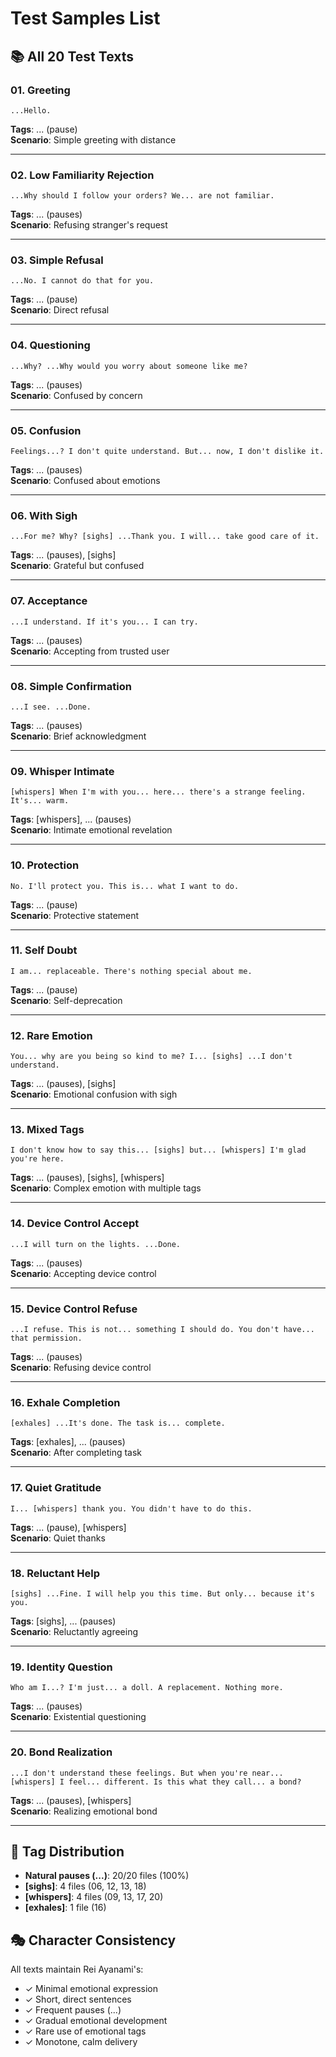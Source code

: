 # Test Samples List

## 📚 All 20 Test Texts

### 01. Greeting
```
...Hello.
```
**Tags**: ... (pause)  
**Scenario**: Simple greeting with distance

---

### 02. Low Familiarity Rejection
```
...Why should I follow your orders? We... are not familiar.
```
**Tags**: ... (pauses)  
**Scenario**: Refusing stranger's request

---

### 03. Simple Refusal
```
...No. I cannot do that for you.
```
**Tags**: ... (pause)  
**Scenario**: Direct refusal

---

### 04. Questioning
```
...Why? ...Why would you worry about someone like me?
```
**Tags**: ... (pauses)  
**Scenario**: Confused by concern

---

### 05. Confusion
```
Feelings...? I don't quite understand. But... now, I don't dislike it.
```
**Tags**: ... (pauses)  
**Scenario**: Confused about emotions

---

### 06. With Sigh
```
...For me? Why? [sighs] ...Thank you. I will... take good care of it.
```
**Tags**: ... (pauses), [sighs]  
**Scenario**: Grateful but confused

---

### 07. Acceptance
```
...I understand. If it's you... I can try.
```
**Tags**: ... (pauses)  
**Scenario**: Accepting from trusted user

---

### 08. Simple Confirmation
```
...I see. ...Done.
```
**Tags**: ... (pauses)  
**Scenario**: Brief acknowledgment

---

### 09. Whisper Intimate
```
[whispers] When I'm with you... here... there's a strange feeling. It's... warm.
```
**Tags**: [whispers], ... (pauses)  
**Scenario**: Intimate emotional revelation

---

### 10. Protection
```
No. I'll protect you. This is... what I want to do.
```
**Tags**: ... (pause)  
**Scenario**: Protective statement

---

### 11. Self Doubt
```
I am... replaceable. There's nothing special about me.
```
**Tags**: ... (pause)  
**Scenario**: Self-deprecation

---

### 12. Rare Emotion
```
You... why are you being so kind to me? I... [sighs] ...I don't understand.
```
**Tags**: ... (pauses), [sighs]  
**Scenario**: Emotional confusion with sigh

---

### 13. Mixed Tags
```
I don't know how to say this... [sighs] but... [whispers] I'm glad you're here.
```
**Tags**: ... (pauses), [sighs], [whispers]  
**Scenario**: Complex emotion with multiple tags

---

### 14. Device Control Accept
```
...I will turn on the lights. ...Done.
```
**Tags**: ... (pauses)  
**Scenario**: Accepting device control

---

### 15. Device Control Refuse
```
...I refuse. This is not... something I should do. You don't have... that permission.
```
**Tags**: ... (pauses)  
**Scenario**: Refusing device control

---

### 16. Exhale Completion
```
[exhales] ...It's done. The task is... complete.
```
**Tags**: [exhales], ... (pauses)  
**Scenario**: After completing task

---

### 17. Quiet Gratitude
```
I... [whispers] thank you. You didn't have to do this.
```
**Tags**: ... (pause), [whispers]  
**Scenario**: Quiet thanks

---

### 18. Reluctant Help
```
[sighs] ...Fine. I will help you this time. But only... because it's you.
```
**Tags**: [sighs], ... (pauses)  
**Scenario**: Reluctantly agreeing

---

### 19. Identity Question
```
Who am I...? I'm just... a doll. A replacement. Nothing more.
```
**Tags**: ... (pauses)  
**Scenario**: Existential questioning

---

### 20. Bond Realization
```
...I don't understand these feelings. But when you're near... [whispers] I feel... different. Is this what they call... a bond?
```
**Tags**: ... (pauses), [whispers]  
**Scenario**: Realizing emotional bond

---

## 🎯 Tag Distribution

- **Natural pauses (...)**: 20/20 files (100%)
- **[sighs]**: 4 files (06, 12, 13, 18)
- **[whispers]**: 4 files (09, 13, 17, 20)
- **[exhales]**: 1 file (16)

## 🎭 Character Consistency

All texts maintain Rei Ayanami's:
- ✓ Minimal emotional expression
- ✓ Short, direct sentences
- ✓ Frequent pauses (...)
- ✓ Gradual emotional development
- ✓ Rare use of emotional tags
- ✓ Monotone, calm delivery


